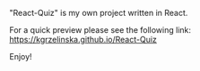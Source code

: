 "React-Quiz" is my own project written in React.

For a quick preview please see the following link: https://kgrzelinska.github.io/React-Quiz

Enjoy!
